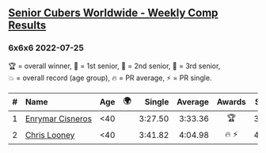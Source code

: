 <style>table {white-space: nowrap;}</style>
<link rel="stylesheet" type="text/css" href="/scw-comp/css/flags.css" />

## [Senior Cubers Worldwide - Weekly Comp Results](/scw-comp/results/)
### 6x6x6 2022-07-25

<span style="white-space: nowrap;">🏆 = overall winner</span>, <span style="white-space: nowrap;">🥇 = 1st senior</span>, <span style="white-space: nowrap;">🥈 = 2nd senior</span>, <span style="white-space: nowrap;">🥉 = 3rd senior</span>, <span style="white-space: nowrap;">💥 = overall record (age group)</span>, <span style="white-space: nowrap;">🔥 = PR average</span>, <span style="white-space: nowrap;">⚡ = PR single</span>.

| # | Name | Age | 🌍 | Single | Average | Awards | Solve 1 | Solve 2 | Solve 3 | Video |
| :--: | :-- | :--: | :--: | --: | --: | :--: | --: | --: | --: | :-- |
| 1 | [Enrymar Cisneros](../../persons/enrymar_cisneros/666.md) | <40 | <i class="flag flag-VE" /> | 3:27.50 | 3:33.36 | 🏆 | 3:27.50 | 3:37.95 | 3:34.62 | [Desktop](https://www.facebook.com/events/1016110945736319/permalink/1024761714871242) / [Mobile](https://m.facebook.com/events/1016110945736319?view=permalink&id=1024761714871242) |
| 2 | [Chris Looney](../../persons/chris_looney/666.md) | <40 | <i class="flag flag-US" /> | 3:41.82 | 4:04.98 | 🔥 ⚡ | 4:13.47 | 3:41.82 | 4:19.64 | [Desktop](https://www.facebook.com/chris.looney/videos/2106055492914500) / [Mobile](https://m.facebook.com/chris.looney/videos/2106055492914500) |

<!-- Global site tag (gtag.js) - Google Analytics -->
<script async src="https://www.googletagmanager.com/gtag/js?id=UA-86348435-3"></script>
<script>window.dataLayer = window.dataLayer || []; function gtag() {dataLayer.push(arguments);} gtag('js', new Date()); gtag('config', 'UA-86348435-3');</script>
